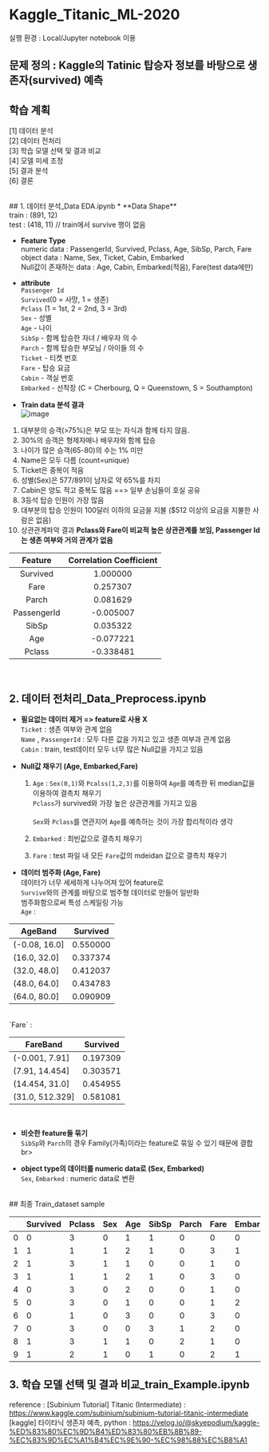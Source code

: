 # Kaggle_Titanic_ML-2020
실행 환경 : Local/Jupyter notebook 이용

## 문제 정의 : Kaggle의 Tatinic 탑승자 정보를 바탕으로 생존자(survived) 예측
## 학습 계획
[1] 데이터 분석 <br>
[2] 데이터 전처리<br>
[3] 학습 모델 선택 및 결과 비교 <br>
[4] 모델 미세 조정<br>
[5] 결과 분석<br>
[6] 결론<br>

<br>
## 1. 데이터 분석_Data EDA.ipynb
* **Data Shape** <br>
train : (891, 12) <br>
test : (418, 11) // train에서 survive 행이 없음 <br>

* **Feature Type** <br>
numeric data : PassengerId, Survived, Pclass, Age, SibSp, Parch, Fare<br>
object data : Name, Sex, Ticket, Cabin, Embarked<br>
Null값이 존재하는 data : Age, Cabin, Embarked(적음), Fare(test data에만)<br>

* **attribute** <br>
`Passenger Id`<br>
`Survived`(0 = 사망, 1 = 생존)<br>
`Pclass` (1 = 1st, 2 = 2nd, 3 = 3rd)<br>
`Sex` - 성별<br>
`Age` - 나이<br>
`SibSp` - 함께 탑승한 자녀 / 배우자 의 수<br>
`Parch` - 함께 탑승한 부모님 / 아이들 의 수<br>
`Ticket` - 티켓 번호<br>
`Fare` - 탑승 요금<br>
`Cabin` - 객실 번호<br>
`Embarked` - 선착장 (C = Cherbourg, Q = Queenstown, S = Southampton)<br>

* **Train data 분석 결과** <br>
![image](https://user-images.githubusercontent.com/55186800/85547142-8d2aef80-b658-11ea-97ee-8ea3b0dca570.png) 
1. 대부분의 승객(>75%)은 부모 또는 자식과 함께 타지 않음.<br>
2. 30%의 승객은 형제자매나 배우자와 함께 탑승<br>
3. 나이가 많은 승객(65-80)의 수는 1% 미만<br>
4. Name은 모두 다름 (count=unique)<br>
5. Ticket은 중복이 적음<br>
6. 성별(Sex)은 577/891이 남자로 약 65%를 차지<br>
7. Cabin은 양도 적고 중복도 많음 ==> 일부 손님들이 호실 공유<br>
8. 3등석 탑승 인원이 가장 많음<br>
9. 대부분의 탑승 인원이 100달러 이하의 요금을 지불 ($512 이상의 요금을 지불한 사람은 없음)<br>
10. 상관관계파악 결과 **Pclass와 Fare이 비교적 높은 상관관계를 보임, Passenger Id는 생존 여부와 거의 관계가 없음** <br>
<Correlation>
  
  
**Feature** | **Correlation Coefficient**  
:----: | :----:
Survived | 1.000000 
Fare | 0.257307      
Parch |  0.081629   
PassengerId | -0.005007 
SibSp | 0.035322  
Age | -0.077221  
Pclass | -0.338481
             
<br>

## 2. 데이터 전처리_Data_Preprocess.ipynb
* **필요없는 데이터 제거 => feature로 사용 X**<br>
`Ticket` : 생존 여부와 관계 없음<br>
`Name` , `PassengerId` : 모두 다른 값을 가지고 있고 생존 여부과 관계 없음 <br>
`Cabin` : train, test데이터 모두 너무 많은 Null값을 가지고 있음<br>

* **Null값 채우기 (Age, Embarked,Fare)**<br>
  1. `Age` : `Sex(0,1)`와 `Pcalss(1,2,3)`를 이용하여 `Age`를 예측한 뒤 median값을 이용하여 결측치 채우기<br>
  `Pclass`가 survived와 가장 높은 상관관계를 가지고 있음<br>  
  `Sex`와 `Pclass`를 연관지어 `Age`를 예측하는 것이 가장 합리적이라 생각<br>
 
  2. `Embarked` : 최빈값으로 결측치 채우기<br>

  3. `Fare` : test 파일 내 모든 `Fare`값의 mdeidan 값으로 결측치 채우기<br>

* **데이터 범주화 (Age, Fare)**<br>
데이터가 너무 세세하게 나누어져 있어 feature로 <br>
`Survive`와의 관계를 바탕으로 범주형 데이터로 만들어 일반화<br>
범주화함으로써 특성 스케일링 가능 <br>
`Age` : 

AgeBand | Survived
-- | --
(-0.08, 16.0] | 0.550000
(16.0, 32.0] | 0.337374
(32.0, 48.0] | 0.412037
(48.0, 64.0] | 0.434783
(64.0, 80.0] | 0.090909

<br>
`Fare` :

FareBand | Survived
-- | --
(-0.001, 7.91] | 0.197309
(7.91, 14.454] | 0.303571
(14.454, 31.0] | 0.454955
(31.0, 512.329] | 0.581081
<br>

* **비슷한 feature들 묶기**<br>
`SibSp`와 `Parch`의 경우 Family(가족)이라는 feature로 묶일 수 있기 때문에 결합br>

* **object type의 데이터를 numeric data로 (Sex, Embarked)**<br>
`Sex`, `Embarked` : numeric data로 변환<br>

<br>
## 최종 Train_dataset sample

  | **Survived** | **Pclass** | **Sex** | **Age** | **SibSp** | **Parch** | **Fare** | **Embarked** | **Family**
-- | -- | -- | -- | -- | -- | -- | -- | -- | --
0 | 0 | 3 | 0 | 1 | 1 | 0 | 0 | 0 | 2
1 | 1 | 1 | 1 | 2 | 1 | 0 | 3 | 1 | 2
2 | 1 | 3 | 1 | 1 | 0 | 0 | 1 | 0 | 1
3 | 1 | 1 | 1 | 2 | 1 | 0 | 3 | 0 | 2
4 | 0 | 3 | 0 | 2 | 0 | 0 | 1 | 0 | 1
5 | 0 | 3 | 0 | 1 | 0 | 0 | 1 | 2 | 1
6 | 0 | 1 | 0 | 3 | 0 | 0 | 3 | 0 | 1
7 | 0 | 3 | 0 | 0 | 3 | 1 | 2 | 0 | 5
8 | 1 | 3 | 1 | 1 | 0 | 2 | 1 | 0 | 3
9 | 1 | 2 | 1 | 0 | 1 | 0 | 2 | 1 | 2


## 3. 학습 모델 선택 및 결과 비교_train_Example.ipynb







reference : 
[Subinium Tutorial] Titanic (Intermediate) : https://www.kaggle.com/subinium/subinium-tutorial-titanic-intermediate
[kaggle] 타이타닉 생존자 예측, python : https://velog.io/@skyepodium/kaggle-%ED%83%80%EC%9D%B4%ED%83%80%EB%8B%89-%EC%83%9D%EC%A1%B4%EC%9E%90-%EC%98%88%EC%B8%A1
